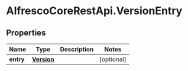 # AlfrescoCoreRestApi.VersionEntry

## Properties
Name | Type | Description | Notes
------------ | ------------- | ------------- | -------------
**entry** | [**Version**](Version.md) |  | [optional] 


